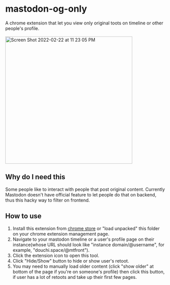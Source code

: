 # mastodon-og-only
A chrome extension that let you view only original toots on timeline or other people's profile. </br> </br>
<img width="400" alt="Screen Shot 2022-02-22 at 11 23 05 PM" src="https://user-images.githubusercontent.com/5817602/155276311-5565b863-4697-4b86-9c64-8722e0d611a3.png">

## Why do I need this
Some people like to interact with people that post original content. Currently Mastodon doesn't have official feature to let people do that on backend, thus this hacky way to filter on frontend.

## How to use
1. Install this extension from [chrome store](https://chrome.google.com/webstore/detail/original-toots-only/jmkgmhecpnacpoilpekodceagbidllnj) or "load unpacked" this folder on your chrome extension management page.
2. Navigate to your mastodon timeline or a user's profile page on their instance(whose URL should look like "instance domain/@username", for example, "douchi.space/@mtfront").
3. Click the extension icon to open this tool.
4. Click "Hide/Show" button to hide or show user's retoot.
5. You may need to manually load older content (click "show older" at bottom of the page if you're on someone's profile) then click this button, if user has a lot of retoots and take up their first few pages.
